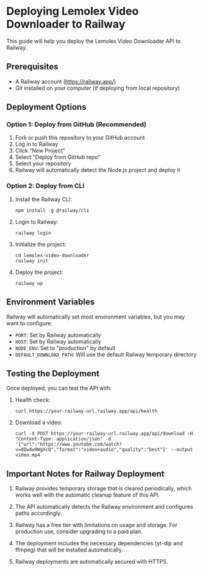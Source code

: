 # Deploying Lemolex Video Downloader to Railway

This guide will help you deploy the Lemolex Video Downloader API to Railway.

## Prerequisites

- A Railway account (https://railway.app/)
- Git installed on your computer (if deploying from local repository)

## Deployment Options

### Option 1: Deploy from GitHub (Recommended)

1. Fork or push this repository to your GitHub account
2. Log in to Railway
3. Click "New Project"
4. Select "Deploy from GitHub repo"
5. Select your repository
6. Railway will automatically detect the Node.js project and deploy it

### Option 2: Deploy from CLI

1. Install the Railway CLI:
   ```
   npm install -g @railway/cli
   ```

2. Login to Railway:
   ```
   railway login
   ```

3. Initialize the project:
   ```
   cd lemolex-video-downloader
   railway init
   ```

4. Deploy the project:
   ```
   railway up
   ```

## Environment Variables

Railway will automatically set most environment variables, but you may want to configure:

- `PORT`: Set by Railway automatically
- `HOST`: Set by Railway automatically
- `NODE_ENV`: Set to "production" by default
- `DEFAULT_DOWNLOAD_PATH`: Will use the default Railway temporary directory

## Testing the Deployment

Once deployed, you can test the API with:

1. Health check:
   ```
   curl https://your-railway-url.railway.app/api/health
   ```

2. Download a video:
   ```
   curl -X POST https://your-railway-url.railway.app/api/download -H "Content-Type: application/json" -d '{"url":"https://www.youtube.com/watch?v=dQw4w9WgXcQ","format":"video+audio","quality":"best"}' --output video.mp4
   ```

## Important Notes for Railway Deployment

1. Railway provides temporary storage that is cleared periodically, which works well with the automatic cleanup feature of this API.

2. The API automatically detects the Railway environment and configures paths accordingly.

3. Railway has a free tier with limitations on usage and storage. For production use, consider upgrading to a paid plan.

4. The deployment includes the necessary dependencies (yt-dlp and ffmpeg) that will be installed automatically.

5. Railway deployments are automatically secured with HTTPS.
